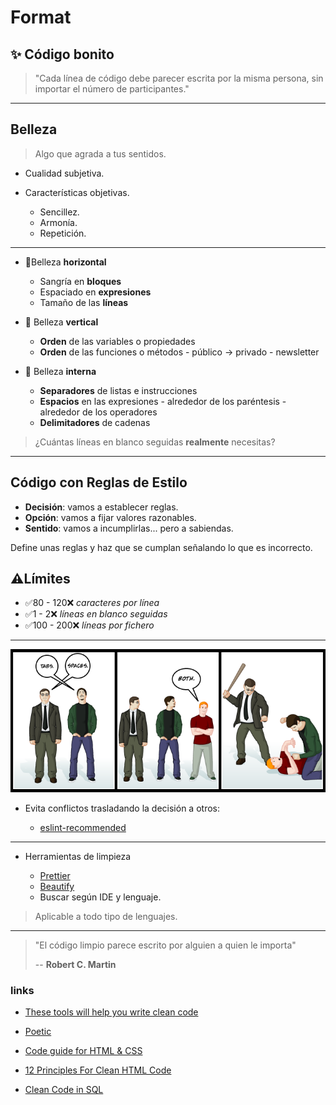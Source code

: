 # Format

## ✨ Código bonito

> "Cada línea de código debe parecer escrita por la misma persona, sin importar el número de participantes."



---

## Belleza

> Algo que agrada a tus sentidos.

- Cualidad subjetiva.

- Características objetivas.

  - Sencillez.
  - Armonía.
  - Repetición.

---

- 🚥Belleza **horizontal**

  - Sangría en **bloques**
  - Espaciado en **expresiones**
  - Tamaño de las **líneas**

- 🚦 Belleza **vertical**

  - **Orden** de las variables o propiedades
  - **Orden** de las funciones o métodos
        - público -> privado
        - newsletter

- 🔬 Belleza **interna**

  - **Separadores** de listas e instrucciones
  - **Espacios** en las expresiones
        - alrededor de los paréntesis
        - alrededor de los operadores
  - **Delimitadores** de cadenas

> ¿Cuántas líneas en blanco seguidas **realmente** necesitas?

---

## Código con Reglas de Estilo

- **Decisión**: vamos a establecer reglas.
- **Opción**: vamos a fijar valores razonables.
- **Sentido**: vamos a incumplirlas... pero a sabiendas.

Define unas reglas y haz que se cumplan señalando lo que es incorrecto.

## ⚠️Límites

- ✅80  - 120❌ _caracteres por línea_
- ✅1   -   2❌ _líneas en blanco seguidas_
- ✅100 - 200❌ _líneas por fichero_


---

![Tabs vs Spaces](./assets/tabs_vs_spaces.png)


- Evita conflictos trasladando la decisión a otros:

  - [eslint-recommended](https://github.com/eslint/eslint/blob/master/conf/eslint-recommended.js)

---

- Herramientas de limpieza

  - [Prettier](https://prettier.io/)
  - [Beautify](https://www.npmjs.com/package/js-beautify)
  - Buscar según IDE y lenguaje.

> Aplicable a todo tipo de lenguajes.


---

> "El código limpio parece escrito por alguien a quien le importa"
>
> -- **Robert C. Martin**


### links

- [These tools will help you write clean code](https://www.freecodecamp.org/news/these-tools-will-help-you-write-clean-code-da4b5401f68e/)

- [Poetic](https://github.com/arianacosta/poetic)

- [Code guide for HTML & CSS](https://codeguide.co/)

- [12 Principles For Clean HTML Code](https://www.smashingmagazine.com/2008/11/12-principles-for-keeping-your-code-clean/)

- [Clean Code in SQL](https://riptutorial.com/sql/topic/9843/clean-code-in-sql)